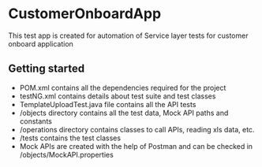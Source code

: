 # CustomerOnboardApp 
 This test app is created for automation of Service layer tests for customer onboard application<br>


## Getting started
* POM.xml contains all the dependencies required for the project
* testNG.xml contains details about test suite and test classes
* TemplateUploadTest.java file contains all the API tests
* /objects directory contains all the test data, Mock API paths and constants
* /operations directory contains classes to call APIs, reading xls data, etc.
* /tests contains the test classes
* Mock APIs are created with the help of Postman and can be checked in
 /objects/MockAPI.properties

